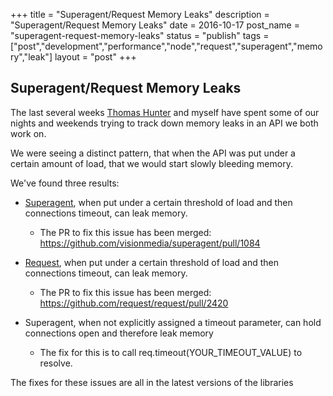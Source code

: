+++
title = "Superagent/Request Memory Leaks"
description = "Superagent/Request Memory Leaks"
date = 2016-10-17
post_name = "superagent-request-memory-leaks"
status = "publish"
tags = ["post","development","performance","node","request","superagent","memory","leak"]
layout = "post"
+++

## Superagent/Request Memory Leaks

The last several weeks [Thomas Hunter](https://thomashunter.name/) and myself have spent some of our nights and weekends trying to track down memory leaks in an API we both work on.

We were seeing a distinct pattern, that when the API was put under a certain amount of load, that we would start slowly bleeding memory.

We've found three results:
  - [Superagent](https://github.com/visionmedia/superagent), when put under a certain threshold of load and then connections timeout, can leak memory.
    - The PR to fix this issue has been merged: https://github.com/visionmedia/superagent/pull/1084

  - [Request](https://github.com/request/request), when put under a certain threshold of load and then connections timeout, can leak memory.
    - The PR to fix this issue has been merged: https://github.com/request/request/pull/2420

  - Superagent, when not explicitly assigned a timeout parameter, can hold connections open and therefore leak memory
    - The fix for this is to call req.timeout(YOUR_TIMEOUT_VALUE) to resolve.

The fixes for these issues are all in the latest versions of the libraries
